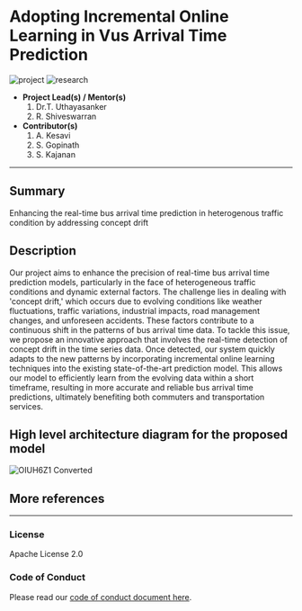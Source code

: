 # Adopting Incremental Online Learning in Vus Arrival Time Prediction

![project] ![research]



- <b>Project Lead(s) / Mentor(s)</b>
    1. Dr.T. Uthayasanker
    2. R. Shiveswarran
- <b>Contributor(s)</b>
    1. A. Kesavi
    2. S. Gopinath
    3. S. Kajanan



---

## Summary

Enhancing the real-time bus arrival time prediction in heterogenous traffic condition by addressing concept drift

## Description

Our project aims to enhance the precision of real-time bus arrival time prediction models, particularly in the face of heterogeneous traffic conditions and dynamic external factors. The challenge lies in dealing with 'concept drift,' which occurs due to evolving conditions like weather fluctuations, traffic variations, industrial impacts, road management changes, and unforeseen accidents. These factors contribute to a continuous shift in the patterns of bus arrival time data. To tackle this issue, we propose an innovative approach that involves the real-time detection of concept drift in the time series data. Once detected, our system quickly adapts to the new patterns by incorporating incremental online learning techniques into the existing state-of-the-art prediction model. This allows our model to efficiently learn from the evolving data within a short timeframe, resulting in more accurate and reliable bus arrival time predictions, ultimately benefiting both commuters and transportation services.

## High level architecture diagram for the proposed model
![OIUH6Z1  Converted](https://github.com/aaivu/Incremental-Online-Learning-for-BAT-Prediction/assets/83128610/23586b56-0bd6-4a1b-86cd-8cdec0c002d4)


## More references



---

### License

Apache License 2.0

### Code of Conduct

Please read our [code of conduct document here](https://github.com/aaivu/aaivu-introduction/blob/master/docs/code_of_conduct.md).

[project]: https://img.shields.io/badge/-Project-blue
[research]: https://img.shields.io/badge/-Research-yellowgreen
